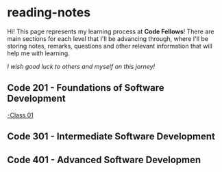 # reading-notes
Hi! This page represents my learning process at **Code Fellows**! There are main sections for each level that I'll be advancing through, where I'll be storing notes, remarks, questions and other relevant information that will help me with learning.

*I wish good luck to others and myself on this jorney!*

## Code 201 - Foundations of Software Development
[-Class 01](class-01.md)


## Code 301 - Intermediate Software Development
## Code 401 - Advanced Software Developmen
